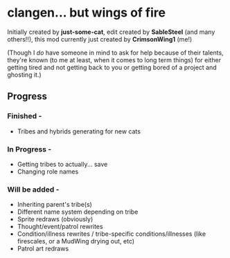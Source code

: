 # clangen... but wings of fire

Initially created by **just-some-cat**, edit created by **SableSteel** (and many others!!), this mod currently just created by **CrimsonWing1** (me!)

(Though I *do* have someone in mind to ask for help because of their talents, they're known (to me at least, when it comes to long term things) for either getting tired and not getting back to you or getting bored of a project and ghosting it.)


## Progress
### Finished -
- Tribes and hybrids generating for new cats
  
### In Progress -
- Getting tribes to actually... save
- Changing role names
  
### Will be added -
- Inheriting parent's tribe(s)
- Different name system depending on tribe
- Sprite redraws (obviously)
- Thought/event/patrol rewrites
- Condition/illness rewrites / tribe-specific conditions/illnesses (like firescales, or a MudWing drying out, etc)
- Patrol art redraws

